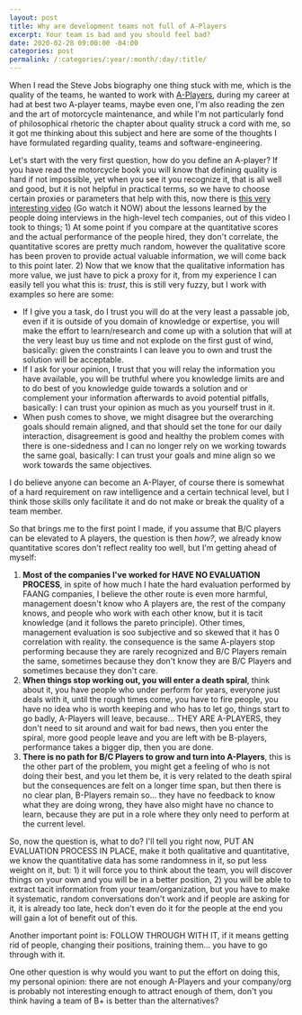```yaml
---
layout: post
title: Why are development teams not full of A-Players
excerpt: Your team is bad and you should feel bad?
date: 2020-02-28 09:00:00 -04:00
categories: post
permalink: /:categories/:year/:month/:day/:title/
---
```


When I read the Steve Jobs biography one thing stuck with me, which is the quality of the teams, he wanted to work with [A-Players](https://www.youtube.com/watch?v=wTgQ2PBiz-g), during my career at had at best two A-player teams, maybe even one, I'm also reading the zen and the art of motorcycle maintenance, and while I'm not particularly fond of philosophical rhetoric the chapter about quality struck a cord with me, so it got me thinking about this subject and here are some of the thoughts I have formulated regarding quality, teams and software-engineering.

Let's start with the very first question, how do you define an A-player? If you have read the motorcycle book you will know that defining quality is hard if not impossible, yet when you see it you recognize it, that is all well and good, but it is not helpful in practical terms, so we have to choose certain proxies or parameters that help with this, now there is [this very interesting video](https://www.youtube.com/watch?v=r8RxkpUvxK0) (Go watch it NOW) about the lessons learned by the people doing interviews in the high-level tech companies, out of this video I took to things; 1) At some point if you compare at the quantitative scores and the actual performance of the people hired, they don't correlate, the quantitative scores are pretty much random, however the qualitative score has been proven to provide actual valuable information, we will come back to this point later. 2) Now that we know that the qualitative information has more value, we just have to pick a proxy for it, from my experience I can easily tell you what this is: _trust_, this is still very fuzzy, but I work with examples so here are some:

- If I give you a task, do I trust you will do at the very least a passable job, even if it is outside of you domain of knowledge or expertise, you will make the effort to learn/research and come up with a solution that will at the very least buy us time and not explode on the first gust of wind, basically: given the constraints I can leave you to own and trust the solution will be acceptable.
- If I ask for your opinion, I trust that you will relay the information you have available, you will be truthful where you knowledge limits are and to do best of you knowledge guide towards a solution and or complement your information afterwards to avoid potential pitfalls, basically: I can trust your opinion as much as you yourself trust in it.
- When push comes to shove, we might disagree but the overarching goals should remain aligned, and that should set the tone for our daily interaction, disagreement is good and healthy the problem comes with there is one-sidedness and I can no longer rely on we working towards the same goal, basically: I can trust your goals and mine align so we work towards the same objectives.

I do believe anyone can become an A-Player, of course there is somewhat of a hard requirement on raw intelligence and a certain technical level, but I think those skills only facilitate it and do not make or break the quality of a team member.

So that brings me to the first point I made, if you assume that B/C players can be elevated to A players, the question is then _how?_, we already know quantitative scores don't reflect reality too well, but I'm getting ahead of myself:

1. **Most of the companies I've worked for HAVE NO EVALUATION PROCESS**, in spite of how much I hate the hard evaluation performed by FAANG companies, I believe the other route is even more harmful, management doesn't know who A players are, the rest of the company knows, and people who work with each other know, but it is tacit knowledge (and it follows the pareto principle). Other times, management evaluation is soo subjective and so skewed that it has 0 correlation with reality. the consequence is the same A-players stop performing because they are rarely recognized and B/C Players remain the same, sometimes because they don't know they are B/C Players and sometimes because they don't care.
2. **When things stop working out, you will enter a death spiral**, think about it, you have people who under perform for years, everyone just deals with it, until the rough times come, you have to fire people, you have no idea who is worth keeping and who has to let go, things start to go badly, A-Players will leave, because... THEY ARE A-PLAYERS, they don't need to sit around and wait for bad news, then you enter the spiral, more good people leave and you are left with be B-players, performance takes a bigger dip, then you are done.
3. **There is no path for B/C Players to grow and turn into A-Players**, this is the other part of the problem, you might get a feeling of who is not doing their best, and you let them be, it is very related to the death spiral but the consequences are felt on a longer time span, but then there is no clear plan, B-Players remain so... they have no feedback to know what they are doing wrong, they have also might have no chance to learn, because they are put in a role where they only need to perform at the current level.

So, now the question is, what to do? I'll tell you right now, PUT AN EVALUATION PROCESS IN PLACE, make it both qualitative and quantitative, we know the quantitative data has some randomness in it, so put less weight on it, but: 1) it will force you to think about the team, you will discover things on your own and you will be in a better position, 2) you will be able to extract tacit information from your team/organization, but you have to make it systematic, random conversations don't work and if people are asking for it, it is already too late, heck don't even do it for the people at the end you will gain a lot of benefit out of this.

Another important point is: FOLLOW THROUGH WITH IT, if it means getting rid of people, changing their positions, training them... you have to go through with it.

One other question is why would you want to put the effort on doing this, my personal opinion: there are not enough A-Players and your company/org is probably not interesting enough to attract enough of them, don't you think having a team of B+ is better than the alternatives?
